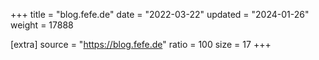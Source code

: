 +++
title = "blog.fefe.de"
date = "2022-03-22"
updated = "2024-01-26"
weight = 17888

[extra]
source = "https://blog.fefe.de"
ratio = 100
size = 17
+++
